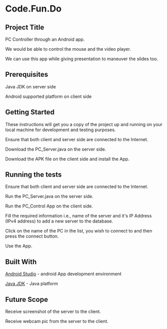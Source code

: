 # Code.Fun.Do

## Project Title

PC Controller through an Android app.

We would be able to control the mouse and the video player. 

We can use this app while giving presentation to maneuver the slides too.

## Prerequisites

Java JDK on server side

Android supported platform on client side

## Getting Started

These instructions will get you a copy of the project up and running on your local machine for development and testing purposes.

Ensure that both client and server side are connected to the Internet.

Download the PC_Server.java on the server side.

Download the APK file on the client side and install the App. 


## Running the tests

Ensure that both client and server side are connected to the Internet.

Run the PC_Server.java on the server side.

Run the PC_Control App on the client side.

Fill the required information i.e., name of the server and it's IP Address (IPv4 address) to add a new server to the database.

Click on the name of the PC in the list, you wish to connect to and then press the connect button.

Use the App.

## Built With

[Android Studio](https://developer.android.com/studio/index.html) - android App development environment

[Java JDK](http://www.oracle.com/technetwork/java/javase/downloads/index-jsp-138363.html) - Java platform

## Future Scope

Receive screenshot of the server to the client.

Receive webcam pic from the server to the client. 
